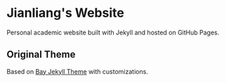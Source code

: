 # Jianliang's Website

Personal academic website built with Jekyll and hosted on GitHub Pages.

## Original Theme

Based on [Bay Jekyll Theme](https://github.com/eliottvincent/bay) with customizations.